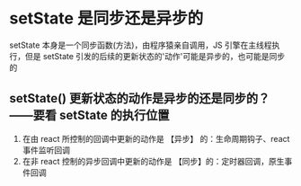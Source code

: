 # setState 是同步还是异步的
setState 本身是一个同步函数(方法)，由程序猿亲自调用，JS 引擎在主线程执行，但是 setState 引发的后续的更新状态的'动作'可能是异步的，也可能是同步的

## setState() 更新状态的动作是异步的还是同步的？——要看 setState 的执行位置
1. 在由 react 所控制的回调中更新的动作是 【异步】 的：生命周期钩子、react 事件监听回调
2. 在非 react 控制的异步回调中更新的动作是 【同步】的：定时器回调，原生事件回调
